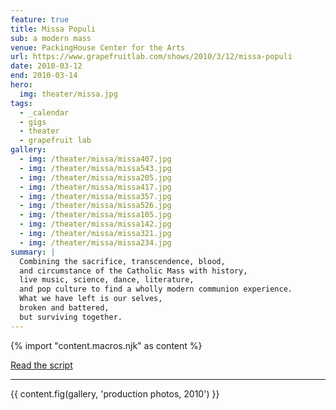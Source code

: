 ```yaml
---
feature: true
title: Missa Populi
sub: a modern mass
venue: PackingHouse Center for the Arts
url: https://www.grapefruitlab.com/shows/2010/3/12/missa-populi
date: 2010-03-12
end: 2010-03-14
hero:
  img: theater/missa.jpg
tags:
  - _calendar
  - gigs
  - theater
  - grapefruit lab
gallery:
  - img: /theater/missa/missa407.jpg
  - img: /theater/missa/missa543.jpg
  - img: /theater/missa/missa205.jpg
  - img: /theater/missa/missa417.jpg
  - img: /theater/missa/missa357.jpg
  - img: /theater/missa/missa526.jpg
  - img: /theater/missa/missa105.jpg
  - img: /theater/missa/missa142.jpg
  - img: /theater/missa/missa321.jpg
  - img: /theater/missa/missa234.jpg
summary: |
  Combining the sacrifice, transcendence, blood,
  and circumstance of the Catholic Mass with history,
  live music, science, dance, literature,
  and pop culture to find a wholly modern communion experience.
  What we have left is our selves,
  broken and battered,
  but surviving together.
---
```

{% import "content.macros.njk" as content %}

[Read the script](script/)

------

{{ content.fig(gallery, 'production photos, 2010') }}
